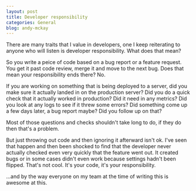 ```yaml
---
layout: post
title: Developer responsibility
categories: General
blog: andy-mckay
---
```


There are many traits that I value in developers, one I keep reiterating to anyone who will listen is developer responsibility. What does that mean?

So you write a peice of code based on a bug report or a feature request. You get it past code review, merge it and move to the next bug. Does that mean your responsibility ends there? No.

If you are working on something that is being deployed to a server, did you make sure it actually landed in on the production server? Did you do a quick check that it actually worked in production? Did it need in any metrics? Did you look at any logs to see if it threw some errors? Did something come up a few days later, a bug report maybe? Did you follow up on that?

Most of those questions and checks shouldn't take long to do, if they do then that's a problem.

But just throwing out code and then ignoring it afterward isn't ok. I've seen that happen and then been shocked to find that the developer never actually checked even very quickly that the feature went out. It created bugs or in some cases didn't even work because settings hadn't been flipped. That's not cool. It's your code, it's your responsibility.

...and by the way everyone on my team at the time of writing this is awesome at this.
